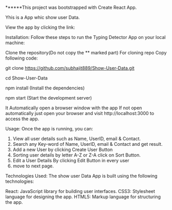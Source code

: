 ******This project was bootstrapped with Create React App.

Yhis is a App whic show user Data.

View the app by clicking the link: 

Installation: Follow these steps to run the Typing Detector App on your local machine:

Clone the repository(Do not copy the ** marked part) For cloning repo Copy following code:

git clone https://github.com/subhajit889/Show-User-Data.git

cd Show-User-Data

npm install (Install the dependencies)

npm start (Start the development server)

It Automatically open a browser window with the app If not open automatically just open your browser and visit http://localhost:3000 to access the app.

Usage: Once the app is running, you can:

1. View all user details such as Name, UserID, email & Contact.
2. Search any Key-word of Name, UserID, email & Contact and get result.
3. Add a new User by clicking Create User Button
4. Sorting user details by letter A-Z or Z-A click on Sort Button.
5. Edit a User Details By clicking Edit Button in every user
6. move to next page.

Technologies Used: The show user Data App is built using the following technologies:

React: JavaScript library for building user interfaces.
CSS3: Stylesheet language for designing the app.
HTML5: Markup language for structuring the app.
